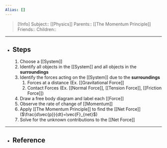 ```yaml
---
Alias: []
---
```

> [!Info]
> Subject:: [[Physics]]
> Parents:: [[The Momentum Principle]]
> Friends:: 
> Children:: 
---
- ## Steps
	1. Choose a [[System]]
	2. Identify all objects in the [[System]] and all objects in the **surroundings**
	3. Identify the forces acting on the [[System]] due to the **surroundings**
		1. Forces at a distance (Ex. [[Gravitational Force]]
		2. Contact Forces (Ex. [[Normal Force]], [[Tension Force]], [[Friction Force]])
	4. Draw a free body diagram and label each [[Force]]
	5. Observe the rate of change of [[Momentum]]
	6. Apply [[The Momentum Principle]] to find the [[Net Force]] ($\frac{d\vec{p}}{dt}=\vec{F}_{net}$)
	7. Solve for the unknown contributions to the [[Net Force]]
---
- ## Reference